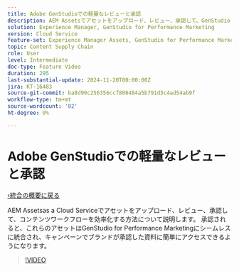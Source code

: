 ```yaml
---
title: Adobe GenStudioでの軽量なレビューと承認
description: AEM Assetsでアセットをアップロード、レビュー、承認して、GenStudio for Performance Marketingで使用できるようにするユースケースを説明します。
solution: Experience Manager, GenStudio for Performance Marketing
version: Cloud Service
feature-set: Experience Manager Assets, GenStudio for Performance Marketing
topic: Content Supply Chain
role: User
level: Intermediate
doc-type: Feature Video
duration: 295
last-substantial-update: 2024-11-20T00:00:00Z
jira: KT-16483
source-git-commit: ba8d90c256356ccf806484a5b791d5c4ad54ab9f
workflow-type: tm+mt
source-wordcount: '82'
ht-degree: 0%

---
```



# Adobe GenStudioでの軽量なレビューと承認

[‹統合の概要に戻る](./overview.md)

AEM Assetsas a Cloud Serviceでアセットをアップロード、レビュー、承認して、コンテンツワークフローを効率化する方法について説明します。 承認されると、これらのアセットはGenStudio for Performance Marketingにシームレスに統合され、キャンペーンでブランドが承認した資料に簡単にアクセスできるようになります。

>[!VIDEO](https://video.tv.adobe.com/v/3439265/?learn=on)
